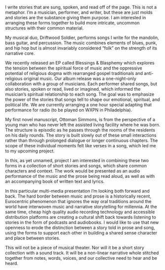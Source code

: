 I write stories that are sung, spoken, and read off of the page. This is not a metaphor. I’m a musician, performer, and writer, but these are just molds and stories are the substance giving them purpose. I am interested in arranging these forms together to build more intricate, uncommon structures with their common material. 

My musical duo, Driftwood Soldier, performs songs I write for the mandolin, bass guitar, and percussion. The music combines elements of blues, punk, and hip hop but is almost invariably considered “folk” on the strength of its narrative core. 

We recently released an EP called Blessings & Blasphemy which explores the tension between the spiritual force of music and the oppressive potential of religious dogma with rearranged gospel traditionals and anti-religious original music. Our album release was a one-night-only collaboration with a group of musicians. Each performer shared songs, but also stories, spoken or read, lived or imagined, which informed the musician’s spiritual relationship to each song. The goal was to emphasize the power of the stories that songs tell to shape our emotional, spiritual, and political life. We are currently arranging a one hour special adapting that performance for radio (to be played on WXPN in Philadelphia).

My first novel manuscript, Ottoman Simmons, is from the perspective of a young man who has never left the assisted living facility where he was born. The structure is episodic as he passes through the rooms of the residents on his daily rounds. The story is built slowly out of these small interactions rather than through prolonged dialogue or longer continuous chapters. The scope of these individual moments felt like verses in a song, which led me to my upcoming project.

In this, as yet unnamed, project I am interested in combining these two forms in a collection of short stories and songs, which share common characters and context. The work would be presented as an audio performance of the music and the prose being read aloud, as well as with an accompanying book of written text and lyrics. 

In this particular multi-media presentation I’m looking both forward and back. The hard border between music and prose is a historically recent, Eurocentric phenomenon that ignores the way oral traditions around the world have interwoven music and narrative storytelling for millennia. At the same time, cheap high quality audio recording technology and accessible distribution platforms are creating a cultural shift back towards listening to stories in the form of podcasts and audiobooks. I would like to use that new openness to erode the distinction between a story told in prose and song, using the forms to support each other in building a shared sense character and place between stories. 

This will not be a piece of musical theater. Nor will it be a short story collection with a sound track. It will be a non-linear narrative whole stitched together from notes, words, voices, and our collective need to hear and be heard. 
